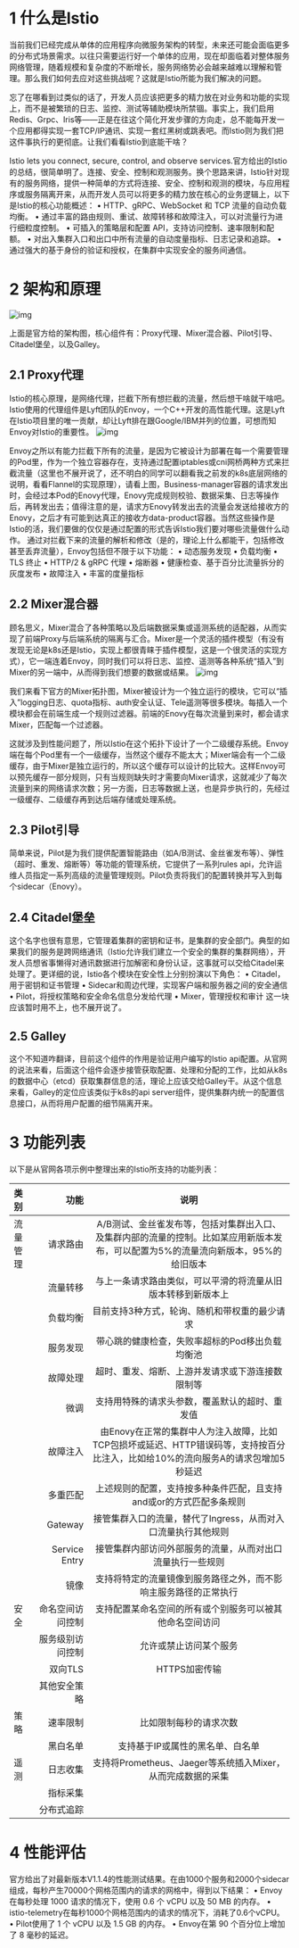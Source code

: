 # 1	什么是Istio

当前我们已经完成从单体的应用程序向微服务架构的转型，未来还可能会面临更多的分布式场景需求。以往只需要运行好一个单体的应用，现在却面临着对整体服务网络管理，随着规模和复杂度的不断增长，服务网络势必会越来越难以理解和管理。那么我们如何去应对这些挑战呢？这就是Istio所能为我们解决的问题。

忘了在哪看到过类似的话了，开发人员应该把更多的精力放在对业务和功能的实现上，而不是被繁琐的日志、监控、测试等辅助模块所禁锢。事实上，我们启用Redis、Grpc、Iris等——正是在往这个简化开发步骤的方向走，总不能每开发一个应用都得实现一套TCP/IP通讯、实现一套红黑树或跳表吧。而Istio则为我们把这件事执行的更彻底。让我们看看Istio到底能干啥？

Istio lets you connect, secure, control, and observe  services.官方给出的Istio的总结，很简单明了。连接、安全、控制和观测服务。换个思路来讲，Istio针对现有的服务网络，提供一种简单的方式将连接、安全、控制和观测的模块，与应用程序或服务隔离开来，从而开发人员可以将更多的精力放在核心的业务逻辑上，以下是Istio的核心功能概述：
 •	HTTP、gRPC、WebSocket 和 TCP 流量的自动负载均衡。
 •	通过丰富的路由规则、重试、故障转移和故障注入，可以对流量行为进行细粒度控制。
 •	可插入的策略层和配置 API，支持访问控制、速率限制和配额。
 •	对出入集群入口和出口中所有流量的自动度量指标、日志记录和追踪。
 •	通过强大的基于身份的验证和授权，在集群中实现安全的服务间通信。

# 2 架构和原理

![img](https://img2018.cnblogs.com/blog/1480383/201905/1480383-20190521205102747-105720067.jpg)

上面是官方给的架构图，核心组件有：Proxy代理、Mixer混合器、Pilot引导、Citadel堡垒，以及Galley。

## 2.1 Proxy代理

Istio的核心原理，是网络代理，拦截下所有想拦截的流量，然后想干啥就干啥吧。
 Istio使用的代理组件是Lyft团队的Envoy，一个C++开发的高性能代理。这是Lyft在Istio项目里的唯一贡献，却让Lyft排在跟Google/IBM并列的位置，可想而知Envoy对Istio的重要性。
 ![img](https://img2018.cnblogs.com/blog/1480383/201905/1480383-20190521205508734-2088950152.jpg)

Envoy之所以有能力拦截下所有的流量，是因为它被设计为部署在每一个需要管理的Pod里，作为一个独立容器存在，支持通过配置iptables或cni网桥两种方式来拦截流量（这里也不展开说了，还不明白的同学可以翻看我之前发的k8s底层网络的说明，看看Flannel的实现原理），请看上图，Business-manager容器的请求发出时，会经过本Pod的Enovy代理，Enovy完成规则校验、数据采集、日志等操作后，再转发出去；值得注意的是，请求方Enovy转发出去的流量会发送给接收方的Enovy，之后才有可能到达真正的接收方data-product容器。当然这些操作是Istio的活，我们要做的仅仅是通过配置的形式告诉Istio我们要对哪些流量做什么动作。
 通过对拦截下来的流量的解析和修改（是的，理论上什么都能干，包括修改甚至丢弃流量），Envoy包括但不限于以下功能：
 •	动态服务发现
 •	负载均衡
 •	TLS 终止
 •	HTTP/2 & gRPC 代理
 •	熔断器
 •	健康检查、基于百分比流量拆分的灰度发布
 •	故障注入
 •	丰富的度量指标

## 2.2 Mixer混合器

顾名思义，Mixer混合了各种策略以及后端数据采集或遥测系统的适配器，从而实现了前端Proxy与后端系统的隔离与汇合。Mixer是一个灵活的插件模型（有没有发现无论是k8s还是Istio，实现上都很青睐于插件模型，这是一个很灵活的实现方式），它一端连着Envoy，同时我们可以将日志、监控、遥测等各种系统“插入”到Mixer的另一端中，从而得到我们想要的数据或结果。
 ![img](https://img2018.cnblogs.com/blog/1480383/201905/1480383-20190521205312429-639361001.jpg)

我们来看下官方的Mixer拓扑图，Mixer被设计为一个独立运行的模块，它可以“插入”logging日志、quota指标、auth安全认证、Tele遥测等很多模块。每插入一个模块都会在前端生成一个规则过滤器。前端的Enovy在每次流量到来时，都会请求Mixer，匹配每一个过滤器。

这就涉及到性能问题了，所以Istio在这个拓扑下设计了一个二级缓存系统。Envoy端在每个Pod里有一个一级缓存，当然这个缓存不能太大；Mixer端会有一个二级缓存，由于Mixer是独立运行的，所以这个缓存可以设计的比较大。这样Envoy可以预先缓存一部分规则，只有当规则缺失时才需要向Mixer请求，这就减少了每次流量到来的网络请求次数；另一方面，日志等数据上送，也是异步执行的，先经过一级缓存、二级缓存再到达后端存储或处理系统。

## 2.3 Pilot引导

简单来说，Pilot是为我们提供配置智能路由（如A/B测试、金丝雀发布等）、弹性（超时、重发、熔断等）等功能的管理系统，它提供了一系列rules api，允许运维人员指定一系列高级的流量管理规则。Pilot负责将我们的配置转换并写入到每个sidecar（Enovy）。

## 2.4 Citadel堡垒

这个名字也很有意思，它管理着集群的密钥和证书，是集群的安全部门。典型的如果我们的服务是跨网络通讯（Istio允许我们建立一个安全的集群的集群网络），开发人员想省事懒得对通讯数据进行加解密和身份认证，这事就可以交给Citadel来处理了。更详细的说，Istio各个模块在安全性上分别扮演以下角色：
 •	Citadel，用于密钥和证书管理
 •	Sidecar和周边代理，实现客户端和服务器之间的安全通信
 •	Pilot，将授权策略和安全命名信息分发给代理
 •	Mixer，管理授权和审计
 这一块应该暂时用不上，也不展开说了。

## 2.5 Galley

这个不知道咋翻译，目前这个组件的作用是验证用户编写的Istio  api配置。从官网的说法来看，后面这个组件会逐步接管获取配置、处理和分配的工作，比如从k8s的数据中心（etcd）获取集群信息的活，理论上应该交给Galley干。从这个信息来看，Galley的定位应该类似于k8s的api server组件，提供集群内统一的配置信息接口，从而将用户配置的细节隔离开来。

# 3 功能列表

以下是从官网各项示例中整理出来的Istio所支持的功能列表：

| 类别     |             功能 |                             说明                             |
| :------- | ---------------: | :----------------------------------------------------------: |
| 流量管理 |         请求路由 | A/B测试、金丝雀发布等，包括对集群出入口、及集群内部的流量的控制。比如某应用新版本发布，可以配置为5%的流量流向新版本，95%的给旧版本 |
|          |         流量转移 | 与上一条请求路由类似，可以平滑的将流量从旧版本转移到新版本上 |
|          |         负载均衡 |        目前支持3种方式，轮询、随机和带权重的最少请求         |
|          |         服务发现 |       带心跳的健康检查，失败率超标的Pod移出负载均衡池        |
|          |         故障处理 |       超时、重发、熔断、上游并发请求或下游连接数限制等       |
|          |             微调 |        支持用特殊的请求头参数，覆盖默认的超时、重发值        |
|          |         故障注入 | 由Enovy在正常的集群中人为注入故障，比如TCP包损坏或延迟、HTTP错误码等，支持按百分比注入，比如给10%的流向服务A的请求包增加5秒延迟 |
|          |         多重匹配 | 上述规则的配置，支持按多种条件匹配，且支持and或or的方式匹配多条规则 |
|          |          Gateway | 接管集群入口的流量，替代了Ingress，从而对入口流量执行其他规则 |
|          |    Service Entry |  接管集群内部访问外部服务的流量，从而对出口流量执行一些规则  |
|          |             镜像 | 支持将特定的流量镜像到服务路径之外，而不影响主服务路径的正常执行 |
| 安全     | 命名空间访问控制 |   支持配置某命名空间的所有或个别服务可以被其他命名空间访问   |
|          | 服务级别访问控制 |                    允许或禁止访问某个服务                    |
|          |          双向TLS |                        HTTPS加密传输                         |
|          |     其他安全策略 |                                                              |
| 策略     |         速率限制 |                    比如限制每秒的请求次数                    |
|          |         黑白名单 |               支持基于IP或属性的黑名单、白名单               |
| 遥测     |         日志收集 | 支持将Prometheus、Jaeger等系统插入Mixer，从而完成数据的采集  |
|          |         指标采集 |                                                              |
|          |       分布式追踪 |                                                              |

# 4 性能评估

官方给出了对最新版本V1.1.4的性能测试结果。在由1000个服务和2000个sidecar组成，每秒产生70000个网格范围内的请求的网格中，得到以下结果：
 •	Envoy在每秒处理 1000 请求的情况下，使用 0.6 个 vCPU 以及 50 MB 的内存。
 •	istio-telemetry在每秒1000个网格范围内的请求的情况下，消耗了0.6个vCPU。
 •	Pilot使用了 1 个 vCPU 以及 1.5 GB 的内存。
 •	Envoy在第 90 个百分位上增加了 8 毫秒的延迟。